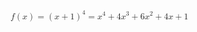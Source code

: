 <math><mrow><mrow>  <mi>f</mi> <mo>&#x2061;<!--FUNCTION APPLICATION--></mo> <mo>(</mo> <mi>x</mi> <mo>)</mo>  </mrow><mo id="eq1-equals">=</mo><mrow><msup><mrow> <mo>(</mo> <mrow> <mi>x</mi> <mo>+</mo> <mn>1</mn> </mrow> <mo>)</mo> </mrow><mn>4</mn></msup><mo linebreak="newline" linebreakstyle="before" indentalign="id" indenttarget="eq1-equals">=</mo><mrow><msup> <mi>x</mi> <mn>4</mn> </msup><mo id="eq1-plus">+</mo><mrow>  <mn>4</mn> <mo>&#x2062;<!--INVISIBLE TIMES--></mo> <msup> <mi>x</mi> <mn>3</mn> </msup>  </mrow><mo>+</mo><mrow>  <mn>6</mn> <mo>&#x2062;<!--INVISIBLE TIMES--></mo> <msup> <mi>x</mi> <mn>2</mn> </msup>  </mrow><mo linebreak="newline" linebreakstyle="before" indentalign="id" indenttarget="eq1-plus">+</mo><mrow>  <mn>4</mn> <mo>&#x2062;<!--INVISIBLE TIMES--></mo> <mi>x</mi>  </mrow><mo>+</mo><mn>1</mn></mrow></mrow></mrow></math>
